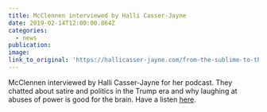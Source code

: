 ```yaml
---
title: McClennen interviewed by Halli Casser-Jayne
date: 2019-02-14T12:00:00.864Z
categories: 
  - news
publication:
image:
link_to_original: 'https://hallicasser-jayne.com/from-the-sublime-to-the-ridiculous-edition/'
---
```


McClennen interviewed by Halli Casser-Jayne for her podcast. They chatted about satire and politics in the Trump era and why laughing at abuses of power is good for the brain. Have a listen [here](https://hallicasser-jayne.com/from-the-sublime-to-the-ridiculous-edition/).